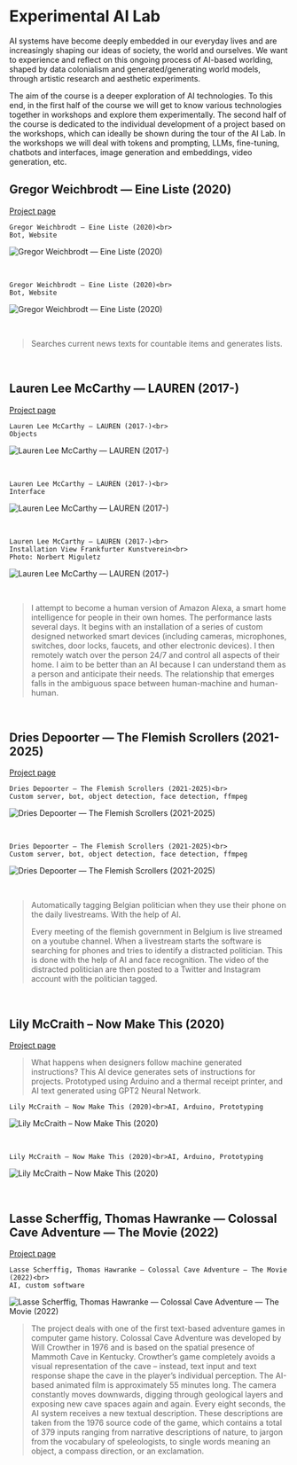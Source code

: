 # Experimental AI Lab

AI systems have become deeply embedded in our everyday lives and are increasingly shaping our ideas of society, the world and ourselves. We want to experience and reflect on this ongoing process of AI-based worlding, shaped by data colonialism and generated/generating world models, through artistic research and aesthetic experiments.

The aim of the course is a deeper exploration of AI technologies. To this end, in the first half of the course we will get to know various technologies together in workshops and explore them experimentally. The second half of the course is dedicated to the individual development of a project based on the workshops, which can ideally be shown during the tour of the AI Lab. In the workshops we will deal with tokens and prompting, LLMs, fine-tuning, chatbots and interfaces, image generation and embeddings, video generation, etc.

## Gregor Weichbrodt — Eine Liste (2020)

[Project page](https://gregorweichbrodt.de/project/eine-liste-bot/)

```{margin}
Gregor Weichbrodt — Eine Liste (2020)<br>
Bot, Website
```

![Gregor Weichbrodt — Eine Liste (2020)](img/GregorWeichbrodt_Eine-Liste_1.jpg)

<br>

```{margin}
Gregor Weichbrodt — Eine Liste (2020)<br>
Bot, Website
```

![Gregor Weichbrodt — Eine Liste (2020)](img/GregorWeichbrodt_Eine-Liste_2.jpg)

<br>

> Searches current news texts for countable items and generates lists.

<br>

## Lauren Lee McCarthy — LAUREN (2017-)

[Project page](https://lauren-mccarthy.com/LAUREN)

```{margin}
Lauren Lee McCarthy — LAUREN (2017-)<br>
Objects
```

![Lauren Lee McCarthy — LAUREN (2017-)](img/Lauren-Lee-McCarthy_LAUREN_Objects.jpg)

<br>

```{margin}
Lauren Lee McCarthy — LAUREN (2017-)<br>
Interface
```

![Lauren Lee McCarthy — LAUREN (2017-)](img/Lauren-Lee-McCarthy_LAUREN_Interface.jpg)

<br>

```{margin}
Lauren Lee McCarthy — LAUREN (2017-)<br>
Installation View Frankfurter Kunstverein<br>
Photo: Norbert Miguletz
```

![Lauren Lee McCarthy — LAUREN (2017-)](img/Lauren-Lee-McCarthy_LAUREN_FKV.jpg)

<br>

> I attempt to become a human version of Amazon Alexa, a smart home intelligence for people in their own homes. The performance lasts several days. It begins with an installation of a series of custom designed networked smart devices (including cameras, microphones, switches, door locks, faucets, and other electronic devices). I then remotely watch over the person 24/7 and control all aspects of their home. I aim to be better than an AI because I can understand them as a person and anticipate their needs. The relationship that emerges falls in the ambiguous space between human-machine and human-human.

<br>

## Dries Depoorter — The Flemish Scrollers (2021-2025)

[Project page](https://driesdepoorter.be/theflemishscrollers/)

```{margin}
Dries Depoorter — The Flemish Scrollers (2021-2025)<br>
Custom server, bot, object detection, face detection, ffmpeg
```

![Dries Depoorter — The Flemish Scrollers (2021-2025)](img/DriesDepoorter_The-Flemish-Scrollers_1.jpg)

<br>

```{margin}
Dries Depoorter — The Flemish Scrollers (2021-2025)<br>
Custom server, bot, object detection, face detection, ffmpeg
```

![Dries Depoorter — The Flemish Scrollers (2021-2025)](img/DriesDepoorter_The-Flemish-Scrollers_2.jpg)

<br>


> Automatically tagging Belgian politician when they use their phone on the daily livestreams. With the help of AI. 
>
> Every meeting of the flemish government in Belgium is live streamed on a youtube channel. When a livestream starts the software is searching for phones and tries to identify a distracted politician. This is done with the help of AI and face recognition. The video of the distracted politician are then posted to a Twitter and Instagram account with the politician tagged.

<br>

## Lily McCraith – Now Make This (2020)

[Project page](https://lilymccraith.net/Now-Make-This-1)

> What happens when designers follow machine generated instructions? This AI device generates sets of instructions for projects. Prototyped using Arduino and a thermal receipt printer, and AI text generated using GPT2 Neural Network.

```{margin}
Lily McCraith – Now Make This (2020)<br>AI, Arduino, Prototyping

```
![Lily McCraith – Now Make This (2020)](img/LilyMcCraith_Now-Make-This_1.jpg)

<br>

```{margin}
Lily McCraith – Now Make This (2020)<br>AI, Arduino, Prototyping

```
![Lily McCraith – Now Make This (2020)](img/LilyMcCraith_Now-Make-This_2.jpg)

<br>

## Lasse Scherffig, Thomas Hawranke — Colossal Cave Adventure — The Movie (2022)

[Project page](http://lassescherffig.de/projects/colossal-cave-adventure-the-movie/)

```{margin}
Lasse Scherffig, Thomas Hawranke — Colossal Cave Adventure — The Movie (2022)<br>
AI, custom software
```

![Lasse Scherffig, Thomas Hawranke — Colossal Cave Adventure — The Movie (2022)](img/Colossal_Cave_Adventure.png)

> The project deals with one of the first text-based adventure games in computer game history. Colossal Cave Adventure was developed by Will Crowther in 1976 and is based on the spatial presence of Mammoth Cave in Kentucky. Crowther’s game completely avoids a visual representation of the cave – instead, text input and text response shape the cave in the player’s individual perception. The AI-based animated film is approximately 55 minutes long. The camera constantly moves downwards, digging through geological layers and exposing new cave spaces again and again. Every eight seconds, the AI system receives a new textual description. These descriptions are taken from the 1976 source code of the game, which contains a total of 379 inputs ranging from narrative descriptions of nature, to jargon from the vocabulary of speleologists, to single words meaning an object, a compass direction, or an exclamation.

<br>
